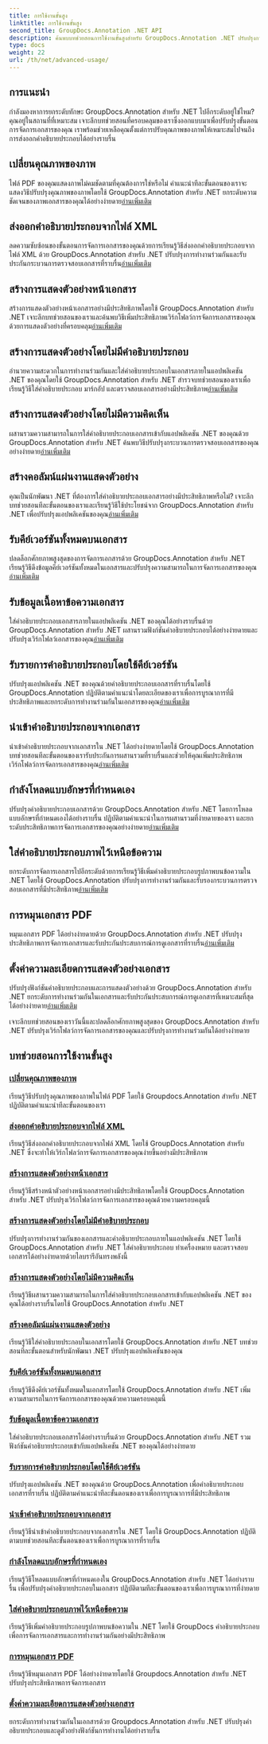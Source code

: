 ```yaml
---
title: การใช้งานขั้นสูง
linktitle: การใช้งานขั้นสูง
second_title: GroupDocs.Annotation .NET API
description: ค้นพบบทช่วยสอนการใช้งานขั้นสูงสำหรับ GroupDocs.Annotation .NET ปรับปรุงการจัดการเอกสารด้วยคำแนะนำทีละขั้นตอนเกี่ยวกับคุณภาพของภาพ การส่งออกคำอธิบายประกอบ และอื่นๆ
type: docs
weight: 22
url: /th/net/advanced-usage/
---
```

## การแนะนำ

กำลังมองหาการยกระดับทักษะ GroupDocs.Annotation สำหรับ .NET ไปอีกระดับอยู่ใช่ไหม? คุณอยู่ในสถานที่ที่เหมาะสม เจาะลึกบทช่วยสอนที่ครอบคลุมของเราซึ่งออกแบบมาเพื่อปรับปรุงขั้นตอนการจัดการเอกสารของคุณ เราพร้อมช่วยเหลือคุณตั้งแต่การปรับคุณภาพของภาพให้เหมาะสมไปจนถึงการส่งออกคำอธิบายประกอบได้อย่างราบรื่น

## เปลี่ยนคุณภาพของภาพ
 ไฟล์ PDF ของคุณแสดงภาพไม่คมชัดตามที่คุณต้องการใช่หรือไม่ คำแนะนำทีละขั้นตอนของเราจะแสดงวิธีปรับปรุงคุณภาพของภาพโดยใช้ GroupDocs.Annotation สำหรับ .NET ยกระดับความชัดเจนของภาพเอกสารของคุณได้อย่างง่ายดาย[อ่านเพิ่มเติม](./change-image-quality/)

## ส่งออกคำอธิบายประกอบจากไฟล์ XML
 ลดความซับซ้อนของขั้นตอนการจัดการเอกสารของคุณด้วยการเรียนรู้วิธีส่งออกคำอธิบายประกอบจากไฟล์ XML ด้วย GroupDocs.Annotation สำหรับ .NET ปรับปรุงการทำงานร่วมกันและรับประกันกระบวนการตรวจสอบเอกสารที่ราบรื่น[อ่านเพิ่มเติม](./export-annotations-xml-file/)

## สร้างการแสดงตัวอย่างหน้าเอกสาร
สร้างการแสดงตัวอย่างหน้าเอกสารอย่างมีประสิทธิภาพโดยใช้ GroupDocs.Annotation สำหรับ .NET เจาะลึกบทช่วยสอนของเราและค้นพบวิธีเพิ่มประสิทธิภาพเวิร์กโฟลว์การจัดการเอกสารของคุณด้วยการแสดงตัวอย่างที่ครอบคลุม[อ่านเพิ่มเติม](./generate-document-pages-preview/)

## สร้างการแสดงตัวอย่างโดยไม่มีคำอธิบายประกอบ
 อำนวยความสะดวกในการทำงานร่วมกันและใส่คำอธิบายประกอบในเอกสารภายในแอปพลิเคชัน .NET ของคุณโดยใช้ GroupDocs.Annotation สำหรับ .NET สำรวจบทช่วยสอนของเราเพื่อเรียนรู้วิธีใส่คำอธิบายประกอบ มาร์กอัป และตรวจสอบเอกสารอย่างมีประสิทธิภาพ[อ่านเพิ่มเติม](./generate-preview-without-annotations/)

## สร้างการแสดงตัวอย่างโดยไม่มีความคิดเห็น
 ผสานรวมความสามารถในการใส่คำอธิบายประกอบเอกสารเข้ากับแอปพลิเคชัน .NET ของคุณด้วย GroupDocs.Annotation สำหรับ .NET ค้นพบวิธีปรับปรุงกระบวนการตรวจสอบเอกสารของคุณอย่างง่ายดาย[อ่านเพิ่มเติม](./generate-preview-without-comments/)

## สร้างคอลัมน์แผ่นงานแสดงตัวอย่าง
 คุณเป็นนักพัฒนา .NET ที่ต้องการใส่คำอธิบายประกอบเอกสารอย่างมีประสิทธิภาพหรือไม่? เจาะลึกบทช่วยสอนทีละขั้นตอนของเราและเรียนรู้วิธีใช้ประโยชน์จาก GroupDocs.Annotation สำหรับ .NET เพื่อปรับปรุงแอปพลิเคชันของคุณ[อ่านเพิ่มเติม](./generate-preview-worksheet-columns/)

## รับคีย์เวอร์ชันทั้งหมดบนเอกสาร
ปลดล็อกศักยภาพสูงสุดของการจัดการเอกสารด้วย GroupDocs.Annotation สำหรับ .NET เรียนรู้วิธีดึงข้อมูลคีย์เวอร์ชันทั้งหมดในเอกสารและปรับปรุงความสามารถในการจัดการเอกสารของคุณ[อ่านเพิ่มเติม](./get-all-version-keys-document/)

## รับข้อมูลเนื้อหาข้อความเอกสาร
 ใส่คำอธิบายประกอบเอกสารภายในแอปพลิเคชัน .NET ของคุณได้อย่างราบรื่นด้วย GroupDocs.Annotation สำหรับ .NET ผสานรวมฟังก์ชันคำอธิบายประกอบได้อย่างง่ายดายและปรับปรุงเวิร์กโฟลว์เอกสารของคุณ[อ่านเพิ่มเติม](./get-document-text-content-information/)

## รับรายการคำอธิบายประกอบโดยใช้คีย์เวอร์ชัน
 ปรับปรุงแอปพลิเคชัน .NET ของคุณด้วยคำอธิบายประกอบเอกสารที่ราบรื่นโดยใช้ GroupDocs.Annotation ปฏิบัติตามคำแนะนำโดยละเอียดของเราเพื่อการบูรณาการที่มีประสิทธิภาพและยกระดับการทำงานร่วมกันในเอกสารของคุณ[อ่านเพิ่มเติม](./get-list-annotations-version-key/)

## นำเข้าคำอธิบายประกอบจากเอกสาร
 นำเข้าคำอธิบายประกอบจากเอกสารใน .NET ได้อย่างง่ายดายโดยใช้ GroupDocs.Annotation บทช่วยสอนทีละขั้นตอนของเรารับประกันการผสานรวมที่ราบรื่นและช่วยให้คุณเพิ่มประสิทธิภาพเวิร์กโฟลว์การจัดการเอกสารของคุณ[อ่านเพิ่มเติม](./import-annotations-from-document/)

## กำลังโหลดแบบอักษรที่กำหนดเอง
ปรับปรุงคำอธิบายประกอบเอกสารด้วย GroupDocs.Annotation สำหรับ .NET โดยการโหลดแบบอักษรที่กำหนดเองได้อย่างราบรื่น ปฏิบัติตามคำแนะนำในการผสานรวมที่ง่ายดายของเรา และยกระดับประสิทธิภาพการจัดการเอกสารของคุณอย่างง่ายดาย[อ่านเพิ่มเติม](./loading-custom-fonts/)

## ใส่คำอธิบายประกอบภาพไว้เหนือข้อความ
 ยกระดับการจัดการเอกสารไปอีกระดับด้วยการเรียนรู้วิธีเพิ่มคำอธิบายประกอบรูปภาพบนข้อความใน .NET โดยใช้ GroupDocs.Annotation ปรับปรุงการทำงานร่วมกันและรับรองกระบวนการตรวจสอบเอกสารที่มีประสิทธิภาพ[อ่านเพิ่มเติม](./put-image-annotation-over-text/)

## การหมุนเอกสาร PDF
 หมุนเอกสาร PDF ได้อย่างง่ายดายด้วย GroupDocs.Annotation สำหรับ .NET ปรับปรุงประสิทธิภาพการจัดการเอกสารและรับประกันประสบการณ์การดูเอกสารที่ราบรื่น[อ่านเพิ่มเติม](./rotating-pdf-documents/)

## ตั้งค่าความละเอียดการแสดงตัวอย่างเอกสาร
 ปรับปรุงฟังก์ชันคำอธิบายประกอบและการแสดงตัวอย่างด้วย GroupDocs.Annotation สำหรับ .NET ยกระดับการทำงานร่วมกันในเอกสารและรับประกันประสบการณ์การดูเอกสารที่เหมาะสมที่สุดได้อย่างง่ายดาย[อ่านเพิ่มเติม](./set-document-preview-resolution/)

เจาะลึกบทช่วยสอนของเราวันนี้และปลดล็อกศักยภาพสูงสุดของ GroupDocs.Annotation สำหรับ .NET ปรับปรุงเวิร์กโฟลว์การจัดการเอกสารของคุณและปรับปรุงการทำงานร่วมกันได้อย่างง่ายดาย
## บทช่วยสอนการใช้งานขั้นสูง
### [เปลี่ยนคุณภาพของภาพ](./change-image-quality/)
เรียนรู้วิธีปรับปรุงคุณภาพของภาพในไฟล์ PDF โดยใช้ Groupdocs.Annotation สำหรับ .NET ปฏิบัติตามคำแนะนำทีละขั้นตอนของเรา
### [ส่งออกคำอธิบายประกอบจากไฟล์ XML](./export-annotations-xml-file/)
เรียนรู้วิธีส่งออกคำอธิบายประกอบจากไฟล์ XML โดยใช้ GroupDocs.Annotation สำหรับ .NET ซึ่งจะทำให้เวิร์กโฟลว์การจัดการเอกสารของคุณง่ายขึ้นอย่างมีประสิทธิภาพ
### [สร้างการแสดงตัวอย่างหน้าเอกสาร](./generate-document-pages-preview/)
เรียนรู้วิธีสร้างหน้าตัวอย่างหน้าเอกสารอย่างมีประสิทธิภาพโดยใช้ GroupDocs.Annotation สำหรับ .NET ปรับปรุงเวิร์กโฟลว์การจัดการเอกสารของคุณด้วยความครอบคลุมนี้
### [สร้างการแสดงตัวอย่างโดยไม่มีคำอธิบายประกอบ](./generate-preview-without-annotations/)
ปรับปรุงการทำงานร่วมกันของเอกสารและคำอธิบายประกอบภายในแอปพลิเคชัน .NET โดยใช้ GroupDocs.Annotation สำหรับ .NET ใส่คำอธิบายประกอบ ทำเครื่องหมาย และตรวจสอบเอกสารได้อย่างง่ายดายด้วยไลบรารีอันทรงพลังนี้
### [สร้างการแสดงตัวอย่างโดยไม่มีความคิดเห็น](./generate-preview-without-comments/)
เรียนรู้วิธีผสานรวมความสามารถในการใส่คำอธิบายประกอบเอกสารเข้ากับแอปพลิเคชัน .NET ของคุณได้อย่างราบรื่นโดยใช้ GroupDocs.Annotation สำหรับ .NET
### [สร้างคอลัมน์แผ่นงานแสดงตัวอย่าง](./generate-preview-worksheet-columns/)
เรียนรู้วิธีใส่คำอธิบายประกอบในเอกสารโดยใช้ GroupDocs.Annotation สำหรับ .NET บทช่วยสอนทีละขั้นตอนสำหรับนักพัฒนา .NET ปรับปรุงแอปพลิเคชันของคุณ
### [รับคีย์เวอร์ชันทั้งหมดบนเอกสาร](./get-all-version-keys-document/)
เรียนรู้วิธีดึงคีย์เวอร์ชันทั้งหมดในเอกสารโดยใช้ GroupDocs.Annotation สำหรับ .NET เพิ่มความสามารถในการจัดการเอกสารของคุณด้วยความครอบคลุมนี้
### [รับข้อมูลเนื้อหาข้อความเอกสาร](./get-document-text-content-information/)
ใส่คำอธิบายประกอบเอกสารได้อย่างราบรื่นด้วย GroupDocs.Annotation สำหรับ .NET รวมฟังก์ชันคำอธิบายประกอบเข้ากับแอปพลิเคชัน .NET ของคุณได้อย่างง่ายดาย
### [รับรายการคำอธิบายประกอบโดยใช้คีย์เวอร์ชัน](./get-list-annotations-version-key/)
ปรับปรุงแอปพลิเคชัน .NET ของคุณด้วย GroupDocs.Annotation เพื่อคำอธิบายประกอบเอกสารที่ราบรื่น ปฏิบัติตามคำแนะนำทีละขั้นตอนของเราเพื่อการบูรณาการที่มีประสิทธิภาพ
### [นำเข้าคำอธิบายประกอบจากเอกสาร](./import-annotations-from-document/)
เรียนรู้วิธีนำเข้าคำอธิบายประกอบจากเอกสารใน .NET โดยใช้ GroupDocs.Annotation ปฏิบัติตามบทช่วยสอนทีละขั้นตอนของเราเพื่อการบูรณาการที่ราบรื่น
### [กำลังโหลดแบบอักษรที่กำหนดเอง](./loading-custom-fonts/)
เรียนรู้วิธีโหลดแบบอักษรที่กำหนดเองใน GroupDocs.Annotation สำหรับ .NET ได้อย่างราบรื่น เพื่อปรับปรุงคำอธิบายประกอบในเอกสาร ปฏิบัติตามทีละขั้นตอนของเราเพื่อการบูรณาการที่ง่ายดาย
### [ใส่คำอธิบายประกอบภาพไว้เหนือข้อความ](./put-image-annotation-over-text/)
เรียนรู้วิธีเพิ่มคำอธิบายประกอบรูปภาพบนข้อความใน .NET โดยใช้ GroupDocs คำอธิบายประกอบเพื่อการจัดการเอกสารและการทำงานร่วมกันอย่างมีประสิทธิภาพ
### [การหมุนเอกสาร PDF](./rotating-pdf-documents/)
เรียนรู้วิธีหมุนเอกสาร PDF ได้อย่างง่ายดายโดยใช้ Groupdocs.Annotation สำหรับ .NET ปรับปรุงประสิทธิภาพการจัดการเอกสาร
### [ตั้งค่าความละเอียดการแสดงตัวอย่างเอกสาร](./set-document-preview-resolution/)
ยกระดับการทำงานร่วมกันในเอกสารด้วย Groupdocs.Annotation สำหรับ .NET ปรับปรุงคำอธิบายประกอบและดูตัวอย่างฟังก์ชันการทำงานได้อย่างราบรื่น